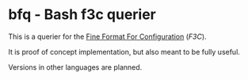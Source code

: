 # bfq - Bash f3c querier

This is a querier for the [Fine Format For Configuration](https://github.com/fmxsh/f3c) (_F3C_).

It is proof of concept implementation, but also meant to be fully useful.

Versions in other languages are planned.
